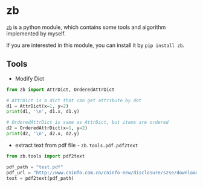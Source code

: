 # zb
[`zb`](https://pypi.org/project/zb/) is a python module, which contains some
 tools and algorithm implemented by myself.

If you are interested in this module, you can install it by `pip install zb`.


## Tools

* Modify Dict

```python
from zb import AttrDict, OrderedAttrDict

# AttrDict is a dict that can get attribute by dot
d1 = AttrDict(x=1, y=2)
print(d1, '\n', d1.x, d1.y)

# OrderedAttrDict is same as AttrDict, but items are ordered
d2 = OrderedAttrDict(x=1, y=2)
print(d2, '\n', d2.x, d2.y)
```


* extract text from pdf file - `zb.tools.pdf.pdf2text`

```python
from zb.tools import pdf2text

pdf_path = "test.pdf"
pdf_url = "http://www.cninfo.com.cn/cninfo-new/disclosure/szse/download/1205276701?announceTime=2018-08-11"
text = pdf2text(pdf_path)
```


